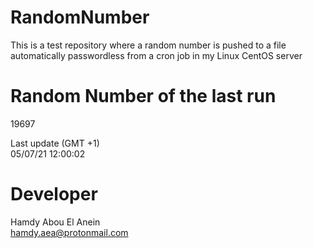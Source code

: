 # RandomNumber    
This is a test repository where a random number is pushed to a file automatically passwordless from a cron job in my Linux CentOS server    
# Random Number of the last run   
19697
      
Last update (GMT +1)    
05/07/21 12:00:02
# Developer    
Hamdy Abou El Anein   
hamdy.aea@protonmail.com

